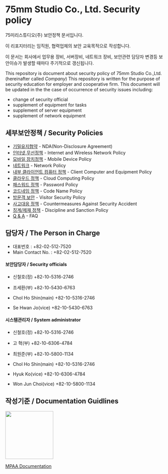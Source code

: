 # 75mm Studio Co., Ltd. Security policy

75미리스튜디오(주) 보안정책 문서입니다.

이 리포지터리는 임직원, 협력업체의 보안 교육목적으로 작성합니다.

이 문서는 회사에서 업무용 장비, 서버장비, 네트워크 장비, 보안관련 담당자 변경등 보안이슈가 발생할 때마다 주기적으로 갱신됩니다.

This repository is document about security policy of  75mm Studio Co.,Ltd.(hereinafter called *Company*)
This repository is written for the purpose of security education for employer and cooperative firm.
This document will be updated in the the case of occurrence of security issues including:
- change of security official
- supplement of equipment for tasks
- supplement of server equipment
- supplement of network equipment

## 세부보안정책 / Security Policies
- [기밀유지협약](docs/nda.md) - NDA(Non-Disclosure Agreement)
- [인터넷,무선정책](docs/internet.md) - Internet and Wireless Network Policy
- [모바일 장치정책](docs/mobile.md) - Mobile Device Policy
- [네트워크](docs/network.md) - Network Policy
- [내부 클라이언트 컴퓨터 정책](docs/clientpc.md) - Client Computer and Equipment Policy
- [클라우드 정책](docs/cloud.md) - Cloud Computing Policy
- [패스워드 정책](docs/password.md) - Password Policy
- [코드네임 정책](docs/codename.md) - Code Name Policy
- [방문객 보안](docs/guest.md) - Visitor Security Policy
- [사고대응 정책](docs/security_incident_response.md) - Countermeasures Against Security Accident
- [징계/제재 정책](docs/security_disciplinary_action.md) - Discipline and Sanction Policy
- [Q & A](docs/qna.md) - FAQ

## 담당자 / The Person in Charge
- 대표번호 : +82-02-512-7520
- Main Contact No. : +82-02-512-7520

#### 보안담당자 / Security officials
- 신철호(정) +82-10-5316-2746
- 조세환(부) +82-10-5430-6763

- Chol Ho Shin(main) +82-10-5316-2746
- Se Hwan Jo(vice) +82-10-5430-6763

#### 시스템관리자 / System administrator
- 신철호(정) +82-10-5316-2746
- 고 혁(부) +82-10-6306-4784
- 최원준(부) +82-10-5800-1134

- Chol Ho Shin(main) +82-10-5316-2746
- Hyuk Ko(vice) +82-10-6306-4784
- Won Jun Choi(vice) +82-10-5800-1134

## 작성기준 / Documentation Guidlines
<img src="https://upload.wikimedia.org/wikipedia/commons/5/57/MPAA.jpg" width="150">

[MPAA Documentation](https://www.mpaa.org/what-we-do/advancing-creativity/additional-resources/#content-protection-best-practices)
